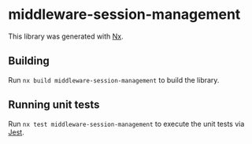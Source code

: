 # middleware-session-management

This library was generated with [Nx](https://nx.dev).

## Building

Run `nx build middleware-session-management` to build the library.

## Running unit tests

Run `nx test middleware-session-management` to execute the unit tests via [Jest](https://jestjs.io).
